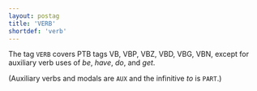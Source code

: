```yaml
---
layout: postag
title: 'VERB'
shortdef: 'verb'
---
```


The tag `VERB` covers PTB tags VB, VBP, VBZ, VBD, VBG, VBN, except for auxiliary verb uses of _be_, _have_, _do_, and _get_. 

(Auxiliary verbs and modals are `AUX` and the infinitive _to_ is `PART`.)
<!-- Interlanguage links updated So kvě 14 19:01:59 CEST 2022 -->
